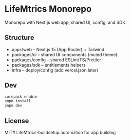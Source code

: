 # LifeMtrics Monorepo

Monorepo with Next.js web app, shared UI, config, and SDK.

## Structure
- apps/web – Next.js 15 (App Router) + Tailwind
- packages/ui – shared UI components (muted theme)
- packages/config – shared ESLint/TS/Prettier
- packages/sdk – entitlements helpers
- infra – deploy/config (add vercel.json later)

## Dev
```sh
corepack enable
pnpm install
pnpm dev
```

## License
MIT# LifeMtrics-buildsetup
automation for app building
